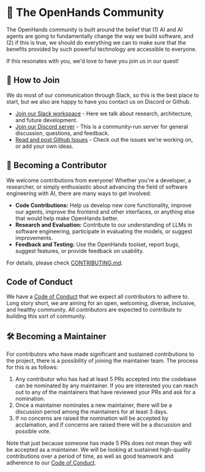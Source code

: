 # 🙌 The OpenHands Community

The OpenHands community is built around the belief that (1) AI and AI agents are going to fundamentally change the way we build software, and (2) if this is true, we should do everything we can to make sure that the benefits provided by such powerful technology are accessible to everyone.

If this resonates with you, we'd love to have you join us in our quest!

## 🤝 How to Join

We do most of our communication through Slack, so this is the best place to start, but we also are happy to have you contact us on Discord or Github.

- [Join our Slack workspace](https://join.slack.com/t/openhands-ai/shared_invite/zt-2tom0er4l-JeNUGHt_AxpEfIBstbLPiw) - Here we talk about research, architecture, and future development.
- [Join our Discord server](https://discord.gg/ESHStjSjD4) - This is a community-run server for general discussion, questions, and feedback.
- [Read and post Github Issues](https://github.com/All-Hands-AI/OpenHands/issues) - Check out the issues we're working on, or add your own ideas.

## 💪 Becoming a Contributor

We welcome contributions from everyone! Whether you're a developer, a researcher, or simply enthusiastic about advancing the field of software engineering with AI, there are many ways to get involved:

- **Code Contributions:** Help us develop new core functionality, improve our agents, improve the frontend and other interfaces, or anything else that would help make OpenHands better.
- **Research and Evaluation:** Contribute to our understanding of LLMs in software engineering, participate in evaluating the models, or suggest improvements.
- **Feedback and Testing:** Use the OpenHands toolset, report bugs, suggest features, or provide feedback on usability.

For details, please check [CONTRIBUTING.md](./CONTRIBUTING.md).

## Code of Conduct

We have a [Code of Conduct](./CODE_OF_CONDUCT.md) that we expect all contributors to adhere to.
Long story short, we are aiming for an open, welcoming, diverse, inclusive, and healthy community.
All contributors are expected to contribute to building this sort of community.

## 🛠️ Becoming a Maintainer

For contributors who have made significant and sustained contributions to the project, there is a possibility of joining the maintainer team.
The process for this is as follows:

1. Any contributor who has had at least 5 PRs accepted into the codebase can be nominated by any maintainer. If you are interested you can reach out to any of the maintainers that have reviewed your PRs and ask for a nomination.
2. Once a maintainer nominates a new maintainer, there will be a discussion period among the maintainers for at least 3 days.
3. If no concerns are raised the nomination will be accepted by acclamation, and if concerns are raised there will be a discussion and possible vote.

Note that just because someone has made 5 PRs does not mean they will be accepted as a maintainer. We will be looking at sustained high-quality contributions over a period of time, as well as good teamwork and adherence to our [Code of Conduct](./CODE_OF_CONDUCT.md).
